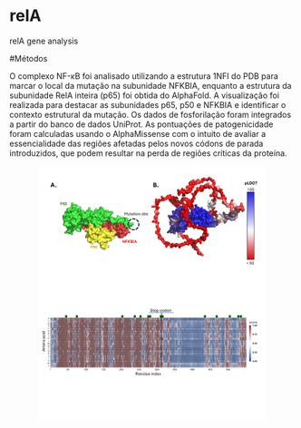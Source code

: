 # relA
relA gene analysis

#Métodos

O complexo NF-κB foi analisado utilizando a estrutura 1NFI do PDB para marcar o local da mutação na subunidade NFKBIA, enquanto a estrutura da subunidade RelA inteira (p65) foi obtida do AlphaFold. A visualização foi realizada para destacar as subunidades p65, p50 e NFKBIA e identificar o contexto estrutural da mutação. Os dados de fosforilação foram integrados a partir do banco de dados UniProt. As pontuações de patogenicidade foram calculadas usando o AlphaMissense com o intuito de avaliar a essencialidade das regiões afetadas pelos novos códons de parada introduzidos, que podem resultar na perda de regiões críticas da proteína.

<div style="display: flex; justify-content: center;">
  <img src="https://github.com/izzetbiophysicist/relA/blob/main/Slide1.PNG" style="width: 80%; max-width: 400px;" />
</div>


<div style="display: flex; justify-content: center;">
  <img src="https://github.com/izzetbiophysicist/relA/blob/main/Slide2.PNG" style="width: 80%; max-width: 400px;" />
</div>
